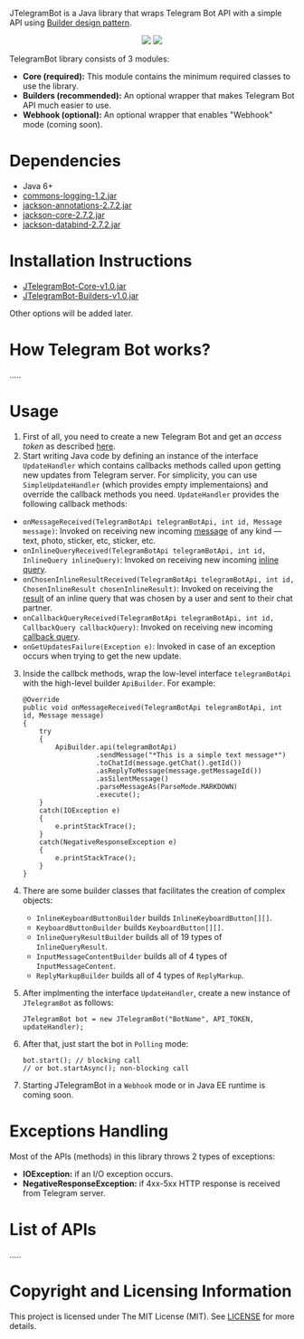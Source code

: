 JTelegramBot is a Java library that wraps Telegram Bot API with a simple API using [Builder design pattern](https://en.wikipedia.org/wiki/Builder_pattern#Java_example).

<div style="text-align:center">
    <img src="https://github.com/Eng-Fouad/JTelegramBot/raw/master/assets/Java_logo.png"/>
    <img src="https://github.com/Eng-Fouad/JTelegramBot/raw/master/assets/telegram_logo.PNG"/>
 </div>

TelegramBot library consists of 3 modules:

 - **Core (required):** This module contains the minimum required classes to use the library.
 - **Builders (recommended):** An optional wrapper that makes Telegram Bot API much easier to use.
 - **Webhook (optional):** An optional wrapper that enables "Webhook" mode (coming soon).

# Dependencies

 - Java 6+
 - [commons-logging-1.2.jar](https://github.com/Eng-Fouad/JTelegramBot/raw/master/JTelegramBot%20Core/libs/commons-logging-1.2.jar)
 - [jackson-annotations-2.7.2.jar](https://github.com/Eng-Fouad/JTelegramBot/raw/master/JTelegramBot%20Core/libs/jackson-annotations-2.7.2.jar)
 - [jackson-core-2.7.2.jar](https://github.com/Eng-Fouad/JTelegramBot/raw/master/JTelegramBot%20Core/libs/jackson-core-2.7.2.jar)
 - [jackson-databind-2.7.2.jar](https://github.com/Eng-Fouad/JTelegramBot/raw/master/JTelegramBot%20Core/libs/jackson-databind-2.7.2.jar)
 
# Installation Instructions

- [JTelegramBot-Core-v1.0.jar](https://github.com/Eng-Fouad/JTelegramBot/raw/v1.0/JTelegramBot-Core-v1.0.jar)
- [JTelegramBot-Builders-v1.0.jar](https://github.com/Eng-Fouad/JTelegramBot/raw/v1.0/JTelegramBot-Builders-v1.0.jar)

Other options will be added later.

# How Telegram Bot works?

.....

# Usage

 1. First of all, you need to create a new Telegram Bot and get an *access token* as described [here](https://core.telegram.org/bots#3-how-do-i-create-a-bot).
 2. Start writing Java code by defining an instance of the interface `UpdateHandler` which contains callbacks methods called upon getting new updates from Telegram server. For simplicity, you can use `SimpleUpdateHandler` (which provides empty implementaions) and override the callback methods you need. `UpdateHandler` provides the following callback methods:
 
   - `onMessageReceived(TelegramBotApi telegramBotApi, int id, Message message)`: Invoked on receiving new incoming [message](https://core.telegram.org/bots/api#message) of any kind — text, photo, sticker, etc, sticker, etc.
   - `onInlineQueryReceived(TelegramBotApi telegramBotApi, int id, InlineQuery inlineQuery)`: Invoked on receiving new incoming [inline query](https://core.telegram.org/bots/api#inlinequery).
   - `onChosenInlineResultReceived(TelegramBotApi telegramBotApi, int id, ChosenInlineResult chosenInlineResult)`: Invoked on receiving the [result](https://core.telegram.org/bots/api#choseninlineresult) of an inline query that was chosen by a user and sent to their chat partner.
   - `onCallbackQueryReceived(TelegramBotApi telegramBotApi, int id, CallbackQuery callbackQuery)`: Invoked on receiving new incoming [callback query](https://core.telegram.org/bots/api#callbackquery).
   - `onGetUpdatesFailure(Exception e)`: Invoked in case of an exception occurs when trying to get the new update.
 3. Inside the callbck methods, wrap the low-level interface `telegramBotApi` with the high-level builder `ApiBuilder`. For example:

        @Override
        public void onMessageReceived(TelegramBotApi telegramBotApi, int id, Message message)
        {
            try
            {
                ApiBuilder.api(telegramBotApi)
                          .sendMessage("*This is a simple text message*")
                          .toChatId(message.getChat().getId())
                          .asReplyToMessage(message.getMessageId())
                          .asSilentMessage()
                          .parseMessageAs(ParseMode.MARKDOWN)
                          .execute();
            }
            catch(IOException e)
            {
                e.printStackTrace();
            }
            catch(NegativeResponseException e)
            {
                e.printStackTrace();
            }
        }
        
 4. There are some builder classes that facilitates the creation of complex objects:

    - `InlineKeyboardButtonBuilder` builds `InlineKeyboardButton[][]`.
    - `KeyboardButtonBuilder` builds `KeyboardButton[][]`.
    - `InlineQueryResultBuilder` builds all of 19 types of `InlineQueryResult`.
    - `InputMessageContentBuilder` builds all of 4 types of `InputMessageContent`.
    - `ReplyMarkupBuilder` builds all of 4 types of `ReplyMarkup`.

 5. After implmenting the interface `UpdateHandler`, create a new instance of `JTelegramBot` as follows:

        JTelegramBot bot = new JTelegramBot("BotName", API_TOKEN, updateHandler);

 6. After that, just start the bot in `Polling` mode:

        bot.start(); // blocking call
        // or bot.startAsync(); non-blocking call

 7. Starting JTelegramBot in a `Webhook` mode or in Java EE runtime is coming soon.


# Exceptions Handling

Most of the APIs (methods) in this library throws 2 types of exceptions:

 - **IOException:** if an I/O exception occurs.
 - **NegativeResponseException:** if 4xx-5xx HTTP response is received from Telegram server.
 

# List of APIs

.....


# Copyright and Licensing Information

This project is licensed under The MIT License (MIT). See [LICENSE](LICENSE) for more details.

